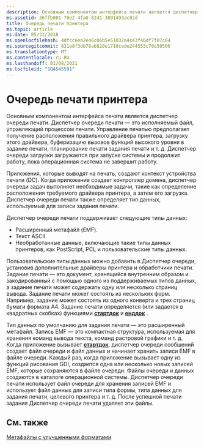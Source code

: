```yaml
---
description: Основным компонентом интерфейса печати является диспетчер очереди печати.
ms.assetid: 36ffb001-78e2-4fa0-8241-3891493ac02d
title: Очередь печати принтера
ms.topic: article
ms.date: 05/31/2018
ms.openlocfilehash: 4dfcc6ea2e46c06b5e51032a4c43f46df7f07c04
ms.sourcegitcommit: 831e8f3db78ab820e1710cede244553c70e50500
ms.translationtype: MT
ms.contentlocale: ru-RU
ms.lasthandoff: 01/08/2021
ms.locfileid: "104545591"
---
```

# <a name="print-spooler"></a>Очередь печати принтера

Основным компонентом интерфейса печати является диспетчер очереди печати. Диспетчер очереди печати — это исполняемый файл, управляющий процессом печати. Управление печатью предполагает получение расположения правильного драйвера принтера, загрузку этого драйвера, буферизацию вызовов функций высокого уровня в задание печати, планирование печати задания печати и т. д. Диспетчер очереди загрузки загружается при запуске системы и продолжит работу, пока операционная система не завершит работу.

Приложения, которые выводят на печать, создают контекст устройства печати (DC). Когда приложение создает контроллер домена, диспетчер очереди задач выполняет необходимые задачи, такие как определение расположения требуемого драйвера принтера, а затем его загрузка. Диспетчер очереди печати также определяет тип данных, используемый для записи задания печати.

Диспетчер очереди печати поддерживает следующие типы данных:

-   Расширенный метафайл (EMF).
-   Текст ASCII.
-   Необработанные данные, включающие такие типы данных принтеров, как PostScript, PCL и пользовательские типы данных.

Пользовательские типы данных можно добавить в Диспетчер очереди, установив дополнительные драйверы принтера и обработчики печати. Задание печати — это документ, хранящийся внутренним образом и закодированный с помощью одного из поддерживаемых типов данных, а задание печати может содержать одну или несколько страниц вывода. Задание печати может состоять из нескольких форм. Например, задание может состоять из одного конверта и трех страниц бумаги формата A4. Задание печати определяется (или задается в квадратных скобках) функциями [**стартдок**](/windows/desktop/api/Wingdi/nf-wingdi-startdoca) и [**енддок**](/windows/desktop/api/Wingdi/nf-wingdi-enddoc) .

Тип данных по умолчанию для задания печати — это расширенный метафайл. Запись EMF — это компактная структура, используемая для хранения команд вывода текста, команд растровой графики и т. д. Когда приложение вызывает [**стартдок**](/windows/desktop/api/Wingdi/nf-wingdi-startdoca), диспетчер очереди сообщений создает файл очереди и файл данных и начинает хранить записи EMF в файле очереди. Каждый раз, когда приложение вызывает одну из функций рисования GDI, создается одна или несколько новых записей EMF, которые сохраняются в файле очереди. Файлы очереди и данных создаются в каталоге операционной системы. Диспетчер очереди печати использует файл очереди для хранения записей EMF и использует файл данных для записи типа формы, типа данных для задания печати, целевого принтера и т. д. После успешной печати задания Диспетчер очереди печати удаляет эти файлы.

## <a name="related-topics"></a>См. также

<dl> <dt>

[Метафайлы с улучшенными форматами](/windows/desktop/gdi/enhanced-format-metafiles)
</dt> </dl>

 

 
